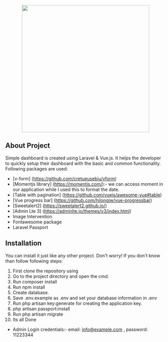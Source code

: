 <p align="center"><img src="https://res.cloudinary.com/dtfbvvkyp/image/upload/v1566331377/laravel-logolockup-cmyk-red.svg" width="400"></p>

## About Project

Simple dashboard is created using Laravel & Vue.js. It helps the developer to quickly setup their dashboard with the basic and common functionality. Following packages are used: 

- [v-form] (https://github.com/cretueusebiu/vform)
- [Momentjs library] (https://momentjs.com/):- we can access moment in our application while I used this to format the date. 
- [Table with pagination] (https://github.com/vuejs/awesome-vue#table)
- [Vue progress bar] (https://github.com/hilongjw/vue-progressbar)
- [Sweetalert2] (https://sweetalert2.github.io/)
- [Admin Lte 3] (https://adminlte.io/themes/v3/index.html)
- Image Intervention
- Fontawesome package
- Laravel Passport

## Installation

You can install it just like any other project. Don't worry! If you don't know than follow following steps:
1. First clone the repository using
2. Go to the project directory and open the cmd.
3. Run composer install
4. Run npm install
5. Create database.
6. Save .env.example as .env and set your database information in .env
7. Run php artisan key:generate for creating the application key.
8. php artisan passport:install
9. Run php artisan migrate
10. Its all Done

- Admin Login credentials:- email: info@example.com  ,  password: 11223344

